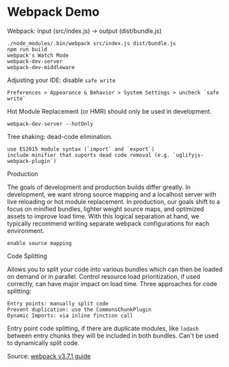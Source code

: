 # Webpack Demo

Webpack: input (src/index.js) -> output (dist/bundle.js)

    ./node_modules/.bin/webpack src/index.js dist/bundle.js
    npm run build
    webpack's Watch Mode
    webpack-dev-server
    webpack-dev-middleware

Adjusting your IDE: disable `safe write`

    Preferences > Appearance & Behavior > System Settings > uncheck `safe write`

Hot Module Replacement (or HMR) should only be used in development.

    webpack-dev-server --hotOnly

Tree shaking: dead-code elimination.

    use ES2015 module syntax (`import` and `export`)
    include minifier that suports dead code removal (e.g. `uglifyjs-webpack-plugin`)

Production

The goals of development and production builds differ greatly. In development, we want strong source mapping and a localhost server with live reloading or hot module replacement. In production, our goals shift to a focus on minified bundles, lighter weight source maps, and optimized assets to improve load time. With this logical separation at hand, we typically recommend writing separate webpack configurations for each environment.

    enable source mapping
    
Code Splitting

Allows you to split your code into various bundles which can then be loaded on demand or in parallel. Control resource load prioritization, if used correctly, can have major impact on load time. Three approaches for code splitting: 

    Entry points: manually split code
    Prevent duplication: use the CommonsChunkPlugin
    Dynamic Imports: via inline finction call
    
Entry point code splitting, if there are duplicate modules, like `lodash` between entry chunks they will be included in both bundles. Can't be used to dynamically split code.  





Source: [webpack v3.7.1 guide](https://webpack.js.org/guides/)